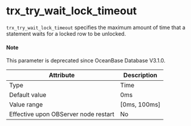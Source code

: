 trx_try_wait_lock_timeout
==============================================

`trx_try_wait_lock_timeout` specifies the maximum amount of time that a statement waits for a locked row to be unlocked.


<main id="notice" type='explain'>
  <h4>Note</h4>
  <p>This parameter is deprecated since OceanBase Database V3.1.0. </p>
</main>

| **Attribute** | **Description** |
|------------------|----------------|
| Type | Time |
| Default value | 0ms |
| Value range | \[0ms, 100ms\] |
| Effective upon OBServer node restart | No |



